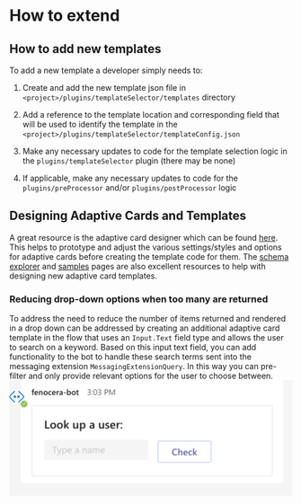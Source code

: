 # How to extend

## How to add new templates

To add a new template a developer simply needs to:

1. Create and add the new template json file in `<project>/plugins/templateSelector/templates` directory

1. Add a reference to the template location and corresponding field that will be used to identify the template in the `<project>/plugins/templateSelector/templateConfig.json`

1. Make any necessary updates to code for the template selection logic in the `plugins/templateSelector` plugin (there may be none)

1. If applicable, make any necessary updates to code for the `plugins/preProcessor` and/or `plugins/postProcessor` logic

## Designing Adaptive Cards and Templates

A great resource is the adaptive card designer which can be found [here](https://adaptivecards.io/designer/). This helps to prototype and adjust the various settings/styles and options for adaptive cards before creating the template code for them. The [schema explorer](https://adaptivecards.io/explorer/) and [samples](https://adaptivecards.io/samples/) pages are also excellent resources to help with designing new adaptive card templates.

### Reducing drop-down options when too many are returned

To address the need to reduce the number of items returned and rendered in a drop down can be addressed by creating an additional adaptive card template in the flow that uses an `Input.Text` field type and allows the user to search on a keyword. Based on this input text field, you can add functionality to the bot to handle these search terms sent into the messaging extension `MessagingExtensionQuery`. In this way you can pre-filter and only provide relevant options for the user to choose between.
![searchcard](./assets/searchcard.png)
